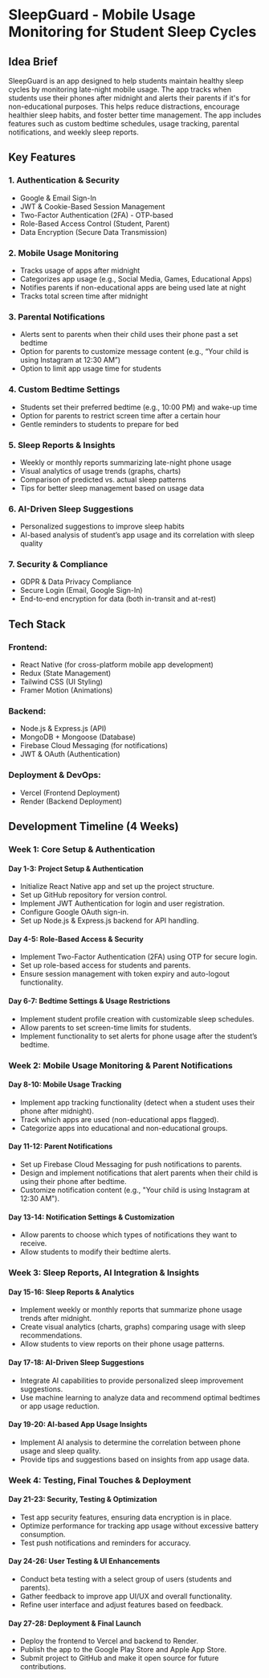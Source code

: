 

# SleepGuard - Mobile Usage Monitoring for Student Sleep Cycles

## Idea Brief
SleepGuard is an app designed to help students maintain healthy sleep cycles by monitoring late-night mobile usage. The app tracks when students use their phones after midnight and alerts their parents if it's for non-educational purposes. This helps reduce distractions, encourage healthier sleep habits, and foster better time management. The app includes features such as custom bedtime schedules, usage tracking, parental notifications, and weekly sleep reports.

## Key Features

### 1. Authentication & Security
- Google & Email Sign-In
- JWT & Cookie-Based Session Management
- Two-Factor Authentication (2FA) - OTP-based
- Role-Based Access Control (Student, Parent)
- Data Encryption (Secure Data Transmission)

### 2. Mobile Usage Monitoring
- Tracks usage of apps after midnight
- Categorizes app usage (e.g., Social Media, Games, Educational Apps)
- Notifies parents if non-educational apps are being used late at night
- Tracks total screen time after midnight

### 3. Parental Notifications
- Alerts sent to parents when their child uses their phone past a set bedtime
- Option for parents to customize message content (e.g., “Your child is using Instagram at 12:30 AM”)
- Option to limit app usage time for students

### 4. Custom Bedtime Settings
- Students set their preferred bedtime (e.g., 10:00 PM) and wake-up time
- Option for parents to restrict screen time after a certain hour
- Gentle reminders to students to prepare for bed

### 5. Sleep Reports & Insights
- Weekly or monthly reports summarizing late-night phone usage
- Visual analytics of usage trends (graphs, charts)
- Comparison of predicted vs. actual sleep patterns
- Tips for better sleep management based on usage data

### 6. AI-Driven Sleep Suggestions
- Personalized suggestions to improve sleep habits
- AI-based analysis of student’s app usage and its correlation with sleep quality

### 7. Security & Compliance
- GDPR & Data Privacy Compliance
- Secure Login (Email, Google Sign-In)
- End-to-end encryption for data (both in-transit and at-rest)

## Tech Stack

### Frontend:
- React Native (for cross-platform mobile app development)
- Redux (State Management)
- Tailwind CSS (UI Styling)
- Framer Motion (Animations)

### Backend:
- Node.js & Express.js (API)
- MongoDB + Mongoose (Database)
- Firebase Cloud Messaging (for notifications)
- JWT & OAuth (Authentication)

### Deployment & DevOps:
- Vercel (Frontend Deployment)
- Render (Backend Deployment)

## Development Timeline (4 Weeks)

### Week 1: Core Setup & Authentication

#### Day 1-3: Project Setup & Authentication
- Initialize React Native app and set up the project structure.
- Set up GitHub repository for version control.
- Implement JWT Authentication for login and user registration.
- Configure Google OAuth sign-in.
- Set up Node.js & Express.js backend for API handling.

#### Day 4-5: Role-Based Access & Security
- Implement Two-Factor Authentication (2FA) using OTP for secure login.
- Set up role-based access for students and parents.
- Ensure session management with token expiry and auto-logout functionality.

#### Day 6-7: Bedtime Settings & Usage Restrictions
- Implement student profile creation with customizable sleep schedules.
- Allow parents to set screen-time limits for students.
- Implement functionality to set alerts for phone usage after the student’s bedtime.

### Week 2: Mobile Usage Monitoring & Parent Notifications

#### Day 8-10: Mobile Usage Tracking
- Implement app tracking functionality (detect when a student uses their phone after midnight).
- Track which apps are used (non-educational apps flagged).
- Categorize apps into educational and non-educational groups.

#### Day 11-12: Parent Notifications
- Set up Firebase Cloud Messaging for push notifications to parents.
- Design and implement notifications that alert parents when their child is using their phone after bedtime.
- Customize notification content (e.g., "Your child is using Instagram at 12:30 AM").

#### Day 13-14: Notification Settings & Customization
- Allow parents to choose which types of notifications they want to receive.
- Allow students to modify their bedtime alerts.

### Week 3: Sleep Reports, AI Integration & Insights

#### Day 15-16: Sleep Reports & Analytics
- Implement weekly or monthly reports that summarize phone usage trends after midnight.
- Create visual analytics (charts, graphs) comparing usage with sleep recommendations.
- Allow students to view reports on their phone usage patterns.

#### Day 17-18: AI-Driven Sleep Suggestions
- Integrate AI capabilities to provide personalized sleep improvement suggestions.
- Use machine learning to analyze data and recommend optimal bedtimes or app usage reduction.

#### Day 19-20: AI-based App Usage Insights
- Implement AI analysis to determine the correlation between phone usage and sleep quality.
- Provide tips and suggestions based on insights from app usage data.

### Week 4: Testing, Final Touches & Deployment

#### Day 21-23: Security, Testing & Optimization
- Test app security features, ensuring data encryption is in place.
- Optimize performance for tracking app usage without excessive battery consumption.
- Test push notifications and reminders for accuracy.

#### Day 24-26: User Testing & UI Enhancements
- Conduct beta testing with a select group of users (students and parents).
- Gather feedback to improve app UI/UX and overall functionality.
- Refine user interface and adjust features based on feedback.

#### Day 27-28: Deployment & Final Launch
- Deploy the frontend to Vercel and backend to Render.
- Publish the app to the Google Play Store and Apple App Store.
- Submit project to GitHub and make it open source for future contributions.
